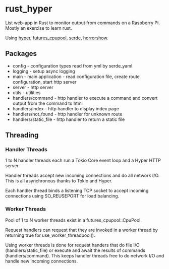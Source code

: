 # rust_hyper

List web-app in Rust to monitor output from commands on a Raspberry Pi.  Mostly an exercise to learn rust.

Using [hyper](https://crates.io/crates/hyper), [futures_cpupool](https://crates.io/crates/futures-cpupool), [serde](https://crates.io/crates/serde), [horrorshow](https://crates.io/crates/horrorshow).

## Packages

- config - configuration types read from yml by serde_yaml
- logging - setup async logging
- main - main application - read configuration file, create route configuration, start http server
- server - http server
- utils - utilities
- handlers/command - http handler to execute a command and convert output from the command to html
- handlers/index - http handler to display index page
- handlers/not_found - http handler for unknown route
- handlers/static_file - http handler to return a static file

## Threading

### Handler Threads

1 to N handler threads each run a Tokio Core event loop and a Hyper HTTP server.  

Handler threads accept new incoming connections and do all network I/O.  This is all asynchronous thanks to Tokio and Hyper.

Each handler thread binds a listening TCP socket to accept incoming connections using SO_REUSEPORT for load balancing.

### Worker Threads

Pool of 1 to N worker threads exist in a futures_cpupool::CpuPool.  

Request handlers can request that they are invoked in a worker thread by returning true for use_worker_threadpool().

Using worker threads is done for request handers that do file I/O (handlers/static_file) or execute and await the results of commands (handlers/command).  This keeps handler threads free to do network I/O and handle new incoming connections.
